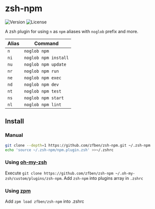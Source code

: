 # zsh-npm

![Version](https://img.shields.io/badge/version-1.0.0-brightgreen)
![License](https://img.shields.io/github/license/zfben/zsh-npm)

A zsh plugin for using `n` as `npm` aliases with `noglob` prefix and more.

| Alias | Command
| --- | ---
| `n` | `noglob npm`
| `ni` | `noglob npm install`
| `nu` | `noglob npm update`
| `nr` | `noglob npm run`
| `ne` | `noglob npm exec`
| `nd` | `noglob npm dev`
| `nt` | `noglob npm test`
| `ns` | `noglob npm start`
| `nl` | `noglob npm lint`

## Install

### Manual

```zsh
git clone --depth=1 https://github.com/zfben/zsh-npm.git ~/.zsh-npm
echo 'source ~/.zsh-npm/npm.plugin.zsh' >>~/.zshrc
```

### Using [oh-my-zsh](https://github.com/ohmyzsh/oh-my-zsh)

Execute `git clone https://github.com/zfben/zsh-npm ~/.oh-my-zsh/custom/plugins/zsh-npm`. Add `zsh-npm` into plugins array in `.zshrc`

### Using [zpm](https://github.com/zpm-zsh/zpm)

Add `zpm load zfben/zsh-npm` into .zshrc

